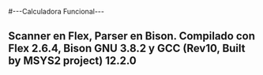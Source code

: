 #---Calculadora Funcional---

## Scanner en Flex, Parser en Bison. Compilado con Flex 2.6.4, Bison GNU 3.8.2 y GCC (Rev10, Built by MSYS2 project) 12.2.0
